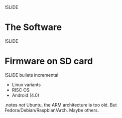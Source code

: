 !SLIDE 
# The Software #

!SLIDE 
# Firmware on SD card #

!SLIDE bullets incremental

* Linux variants
* RISC OS 
* Android (4.0)

.notes *not* Ubuntu, the ARM architecture is too old. But Fedora/Debian/Raspbian/Arch. Maybe others.


